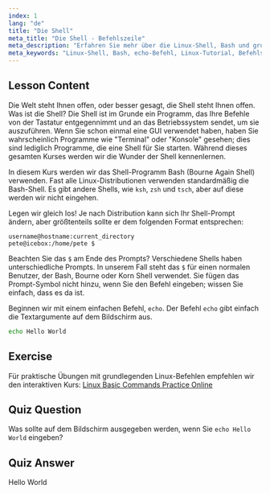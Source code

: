 ```yaml
---
index: 1
lang: "de"
title: "Die Shell"
meta_title: "Die Shell - Befehlszeile"
meta_description: "Erfahren Sie mehr über die Linux-Shell, Bash und grundlegende Befehle wie 'echo'. Verstehen Sie Shell-Prompts und beginnen Sie Ihre Linux-Reise mit diesem anfängerfreundlichen Leitfaden."
meta_keywords: "Linux-Shell, Bash, echo-Befehl, Linux-Tutorial, Befehlszeile, Linux für Anfänger, Shell-Prompt, Linux-Leitfaden"
---
```


## Lesson Content

Die Welt steht Ihnen offen, oder besser gesagt, die Shell steht Ihnen offen. Was ist die Shell? Die Shell ist im Grunde ein Programm, das Ihre Befehle von der Tastatur entgegennimmt und an das Betriebssystem sendet, um sie auszuführen. Wenn Sie schon einmal eine GUI verwendet haben, haben Sie wahrscheinlich Programme wie "Terminal" oder "Konsole" gesehen; dies sind lediglich Programme, die eine Shell für Sie starten. Während dieses gesamten Kurses werden wir die Wunder der Shell kennenlernen.

In diesem Kurs werden wir das Shell-Programm Bash (Bourne Again Shell) verwenden. Fast alle Linux-Distributionen verwenden standardmäßig die Bash-Shell. Es gibt andere Shells, wie `ksh`, `zsh` und `tsch`, aber auf diese werden wir nicht eingehen.

Legen wir gleich los! Je nach Distribution kann sich Ihr Shell-Prompt ändern, aber größtenteils sollte er dem folgenden Format entsprechen:

```plaintext
username@hostname:current_directory
pete@icebox:/home/pete $
```

Beachten Sie das `$` am Ende des Prompts? Verschiedene Shells haben unterschiedliche Prompts. In unserem Fall steht das `$` für einen normalen Benutzer, der Bash, Bourne oder Korn Shell verwendet. Sie fügen das Prompt-Symbol nicht hinzu, wenn Sie den Befehl eingeben; wissen Sie einfach, dass es da ist.

Beginnen wir mit einem einfachen Befehl, `echo`. Der Befehl `echo` gibt einfach die Textargumente auf dem Bildschirm aus.

```bash
echo Hello World
```

## Exercise

Für praktische Übungen mit grundlegenden Linux-Befehlen empfehlen wir den interaktiven Kurs: [Linux Basic Commands Practice Online](https://labex.io/de/courses/linux-basic-commands-practice-online)

## Quiz Question

Was sollte auf dem Bildschirm ausgegeben werden, wenn Sie `echo Hello World` eingeben?

## Quiz Answer

Hello World
